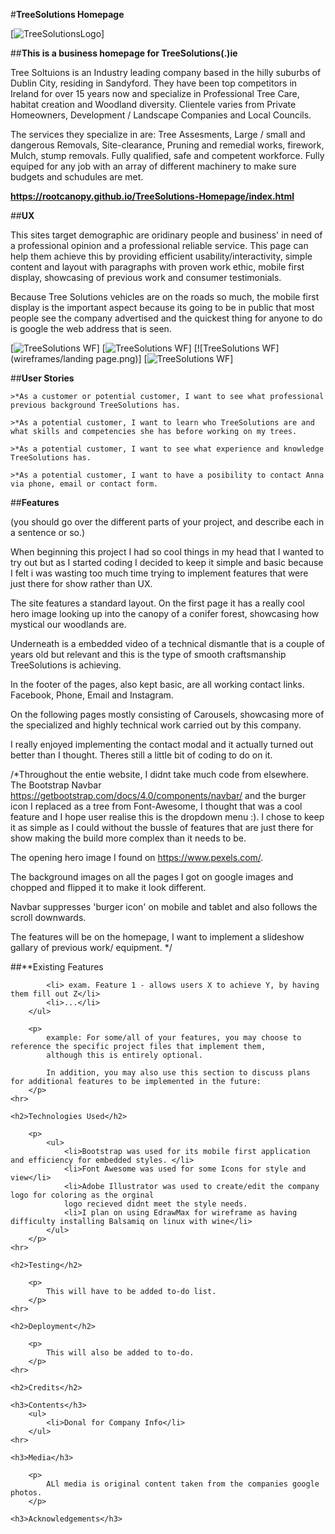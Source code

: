 #**TreeSolutions Homepage**

[![TreeSolutionsLogo](./assets/images/logoedit2.png)]


##**This is a business homepage for TreeSolutions(.)ie**


Tree Soltuions is an Industry leading company based in the hilly suburbs of Dublin City,
residing in Sandyford. They have been top competitors in Ireland for over 15 years now
and specialize in Professional Tree Care, habitat creation and Woodland diversity.
Clientele varies from Private Homeowners, Development / Landscape Companies
and Local Councils.

The services they specialize in are: Tree Assesments, Large / small and dangerous Removals, 
Site-clearance, Pruning and remedial works, firework, Mulch, stump removals.
Fully qualified, safe and competent workforce. 
Fully equiped for any job with an array of different machinery to
make sure budgets and schudules are met.           


**https://rootcanopy.github.io/TreeSolutions-Homepage/index.html**

##**UX**

This sites target demographic are oridinary people and business' in need of a professional opinion and 
a professional reliable service. This page can help them achieve this by providing efficient usability/interactivity,
simple content and layout with paragraphs with proven work ethic,
mobile first display, showcasing of previous work and consumer testimonials.  

Because Tree Solutions vehicles are on the roads so much, the mobile first display is the important
aspect because its going to be in public that most people see the company advertised and 
the quickest thing for anyone to do is google the web address that is seen.
    
[![TreeSolutions WF](wireframes/Milestone1.png)]
[![TreeSolutions WF](wireframes/MilestoneContact.png)]
[![TreeSolutions WF](wireframes/landing page.png)]
[![TreeSolutions WF](wireframes/services.png)]

##**User Stories**

```>*As a customer or potential customer, I want to see what professional previous background TreeSolutions has.```

```>*As a potential customer, I want to learn who TreeSolutions are and what skills and competencies she has before working on my trees.```

```>*As a potential customer, I want to see what experience and knowledge TreeSolutions has.```

```>*As a potential customer, I want to have a posibility to contact Anna via phone, email or contact form.```

##**Features**

(you should go over the different parts of your project, and describe each in a sentence or so.)

When beginning this project I had so cool things in my head that I wanted to try out but as I started 
coding I decided to keep it simple and basic because I felt i was wasting too much time trying to implement 
features that were just there for show rather than UX. 

The site features a standard layout. On the first page it has a really cool hero image looking up into the canopy 
of a conifer forest, showcasing how mystical our woodlands are.

Underneath is a embedded video of a technical dismantle that is a couple of years old but relevant and this 
is the type of smooth craftsmanship TreeSolutions is achieving.

In the footer of the pages, also kept basic, are all working contact links. Facebook, Phone, Email and Instagram.

On the following pages mostly consisting of Carousels, showcasing more of the specialized and highly technical work carried out
by this company.

I really enjoyed implementing the contact modal and it actually turned out better than I thought. Theres still a little bit of 
coding to do on it.
        
/*Throughout the entie website, I didnt take much code from elsewhere. The Bootstrap Navbar 
https://getbootstrap.com/docs/4.0/components/navbar/ and the burger icon I replaced as a tree from Font-Awesome, 
I thought that was a cool feature and I hope user realise this is the dropdown menu :).
I chose to keep it as simple as I could without the bussle of 
features that are just there for show making the build more complex than it needs to be.

The opening hero image I found on https://www.pexels.com/.

The background images on all the pages I got on google images and chopped and flipped it to make it look different.

Navbar suppresses 'burger icon' on mobile and tablet and also follows the scroll downwards.

The features will be on the homepage, I want to implement a slideshow gallary of previous work/ equipment. */
        
##**Existing Features

            <li> exam. Feature 1 - allows users X to achieve Y, by having them fill out Z</li>
            <li>...</li>
        </ul>

        <p> 
            example: For some/all of your features, you may choose to reference the specific project files that implement them,
            although this is entirely optional.

            In addition, you may also use this section to discuss plans for additional features to be implemented in the future:
        </p>
    <hr>

    <h2>Technologies Used</h2>

        <p>
            <ul>
                <li>Bootstrap was used for its mobile first application and efficiency for embedded styles. </li>
                <li>Font Awesome was used for some Icons for style and view</li>
                <li>Adobe Illustrator was used to create/edit the company logo for coloring as the orginal
                logo recieved didnt meet the style needs.
                <li>I plan on using EdrawMax for wireframe as having difficulty installing Balsamiq on linux with wine</li>
            </ul> 
        </p>
    <hr>

    <h2>Testing</h2>

        <p>
            This will have to be added to-do list. 
        </p>
    <hr>

    <h2>Deployment</h2>

        <p>
            This will also be added to to-do.
        </p>
    <hr>

    <h2>Credits</h2>

    <h3>Contents</h3>
        <ul>
            <li>Donal for Company Info</li>
        </ul>
    <hr>

    <h3>Media</h3>

        <p>
            ALl media is original content taken from the companies google photos.
        </p>

    <h3>Acknowledgements</h3>




